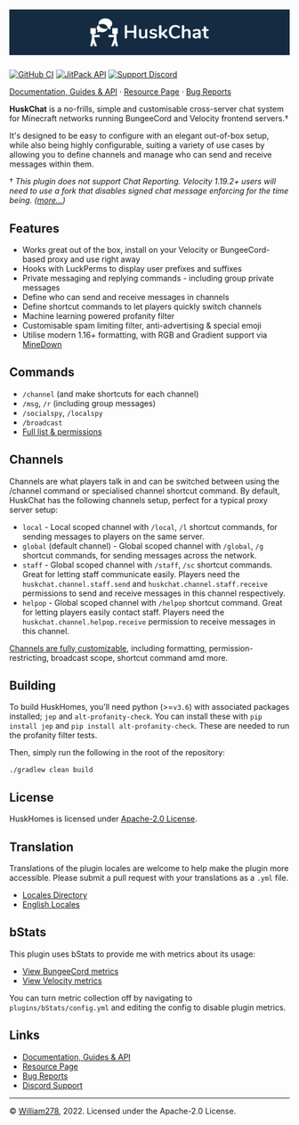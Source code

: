 # [![HuskChat Banner](images/banner-graphic.png)](https://github.com/WiIIiam278/HuskChat)
[![GitHub CI](https://img.shields.io/github/workflow/status/WiIIiam278/HuskChat/Java%20CI?logo=github)](https://github.com/WiIIiam278/HuskChat/actions/workflows/java_ci.yml)
[![JitPack API](https://img.shields.io/jitpack/version/net.william278/HuskChat?color=%2300fb9a&label=api&logo=gradle)](https://jitpack.io/#net.william278/HuskChat)
[![Support Discord](https://img.shields.io/discord/818135932103557162.svg?label=&logo=discord&logoColor=fff&color=7389D8&labelColor=6A7EC2)](https://discord.gg/tVYhJfyDWG)

[Documentation, Guides & API](https://william278.net/docs/huskchat/) · [Resource Page](https://www.spigotmc.org/resources/huskchat.94496/) · [Bug Reports](https://github.com/WiIIiam278/HuskChat/issues)

**HuskChat** is a no-frills, simple and customisable cross-server chat system for Minecraft networks running BungeeCord and Velocity frontend servers.&dagger; 

It's designed to be easy to configure with an elegant out-of-box setup, while also being highly configurable, suiting a variety of use cases by allowing you to define channels and manage who can send and receive messages within them.

&dagger; _This plugin does not support Chat Reporting. Velocity 1.19.2+ users will need to use a fork that disables signed chat message enforcing for the time being. ([more&hellip;](https://github.com/WiIIiam278/HuskChat/issues/72))_

## Features
* Works great out of the box, install on your Velocity or BungeeCord-based proxy and use right away
* Hooks with LuckPerms to display user prefixes and suffixes
* Private messaging and replying commands - including group private messages
* Define who can send and receive messages in channels
* Define shortcut commands to let players quickly switch channels
* Machine learning powered profanity filter
* Customisable spam limiting filter, anti-advertising & special emoji
* Utilise modern 1.16+ formatting, with RGB and Gradient support via [MineDown](https://github.com/Phoenix616/MineDown)

## Commands
- `/channel` (and make shortcuts for each channel)
- `/msg`, `/r` (including group messages)
- `/socialspy`, `/localspy`
- `/broadcast`
- [Full list & permissions](https://william278.net/docs/huskchat/Commands-and-Permissions)

## Channels
Channels are what players talk in and can be switched between using the /channel command or specialised channel shortcut
command. By default, HuskChat has the following channels setup, perfect for a typical proxy server setup:

* `local` - Local scoped channel with `/local`, `/l` shortcut commands, for sending messages to players on the same server.
* `global` (default channel) - Global scoped channel with `/global`, `/g` shortcut commands, for sending messages across the network.
* `staff` - Global scoped channel with `/staff`, `/sc` shortcut commands. Great for letting staff communicate easily. Players need the `huskchat.channel.staff.send` and `huskchat.channel.staff.receive` permissions to send and receive messages in this channel respectively.
* `helpop` - Global scoped channel with `/helpop` shortcut command. Great for letting players easily contact staff. Players need the `huskchat.channel.helpop.receive` permission to receive messages in this channel.

[Channels are fully customizable](https://william278.net/docs/huskchat/Channels), including formatting, permission-restricting, broadcast scope, shortcut command amd more.

## Building
To build HuskHomes, you'll need python (>=`v3.6`) with associated packages installed; `jep` and `alt-profanity-check`. 
You can install these with `pip install jep` and `pip install alt-profanity-check`. These are needed to run the profanity filter tests.

Then, simply run the following in the root of the repository:
```
./gradlew clean build
```

## License
HuskHomes is licensed under [Apache-2.0 License](https://github.com/WiIIiam278/HuskChat/blob/master/LICENSE).

## Translation
Translations of the plugin locales are welcome to help make the plugin more accessible. Please submit a pull request with your translations as a `.yml` file.

- [Locales Directory](https://github.com/WiIIiam278/HuskChat/tree/master/common/src/main/resources/languages)
- [English Locales](https://github.com/WiIIiam278/HuskChat/tree/master/common/src/main/resources/languages/en-gb.yml)

## bStats
This plugin uses bStats to provide me with metrics about its usage:
* [View BungeeCord metrics](https://bstats.org/plugin/bungeecord/HuskChat/11882)
* [View Velocity metrics](https://bstats.org/plugin/velocity/HuskChat%20-%20Velocity/14187)

You can turn metric collection off by navigating to `plugins/bStats/config.yml` and editing the config to disable plugin
metrics.

## Links
- [Documentation, Guides & API](https://william278.net/docs/huskchat/)
- [Resource Page](https://www.spigotmc.org/resources/huskchat.94496/)
- [Bug Reports](https://github.com/WiIIiam278/HuskChat/issues)
- [Discord Support](https://discord.gg/tVYhJfyDWG)


---
&copy; [William278](https://william278.net/), 2022. Licensed under the Apache-2.0 License.
